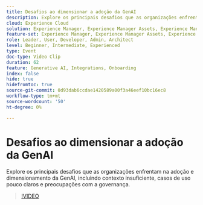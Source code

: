 ```yaml
---
title: Desafios ao dimensionar a adoção da GenAI
description: Explore os principais desafios que as organizações enfrentam na adoção e dimensionamento da GenAI, incluindo contexto insuficiente, casos de uso pouco claros e preocupações com a governança.
cloud: Experience Cloud
solution: Experience Manager, Experience Manager Assets, Experience Manager Forms, Experience Manager Sites, Sensei
feature-set: Experience Manager, Experience Manager Assets, Experience Manager Forms, Experience Manager Sites
role: Leader, User, Developer, Admin, Architect
level: Beginner, Intermediate, Experienced
type: Event
doc-type: Video Clip
duration: 62
feature: Generative AI, Integrations, Onboarding
index: false
hide: true
hidefromtoc: true
source-git-commit: 0d93dab6ccdae1420589a00f3a46eef10bc16ec8
workflow-type: tm+mt
source-wordcount: '50'
ht-degree: 0%

---
```



# Desafios ao dimensionar a adoção da GenAI

Explore os principais desafios que as organizações enfrentam na adoção e dimensionamento da GenAI, incluindo contexto insuficiente, casos de uso pouco claros e preocupações com a governança.

>[!VIDEO](https://video.tv.adobe.com/v/3459230/?learn=on&enablevpops)

